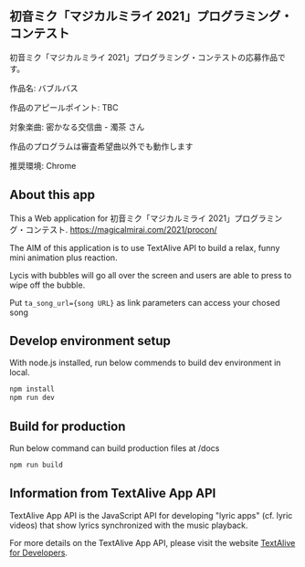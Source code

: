 ## 初音ミク「マジカルミライ 2021」プログラミング・コンテスト

初音ミク「マジカルミライ 2021」プログラミング・コンテストの応募作品です。

作品名: バブルバス

作品のアピールポイント: TBC

対象楽曲: 密かなる交信曲 - 濁茶 さん

作品のプログラムは審査希望曲以外でも動作します

推奨環境: Chrome

## About this app

This a Web application for 初音ミク「マジカルミライ 2021」プログラミング・コンテスト.
https://magicalmirai.com/2021/procon/

The AIM of this application is to use TextAlive API to build a relax, funny mini animation plus reaction.

Lycis with bubbles will go all over the screen and users are able to press to wipe off the bubble.



Put `ta_song_url={song URL}` as link parameters can access your chosed song

## Develop environment setup

With node.js installed, run below commends to build dev environment in local.

```sh
npm install
npm run dev
```

## Build for production

Run below command can build production files at /docs

```sh
npm run build
```

## Information from TextAlive App API

TextAlive App API is the JavaScript API for developing "lyric apps" (cf. lyric videos) that show lyrics synchronized with the music playback.

For more details on the TextAlive App API, please visit the website [TextAlive for Developers](https://developer.textalive.jp/).